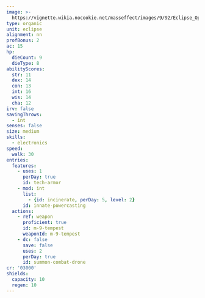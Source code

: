 ```yaml
---
image: >-
  https://vignette.wikia.nocookie.net/masseffect/images/9/92/Eclipse_Operative.png/revision/latest?cb=20100704072730
type: organic
unit: eclipse
alignment: nn
profBonus: 2
ac: 15
hp:
  dieCount: 9
  dieType: 8
abilityScores:
  str: 11
  dex: 14
  con: 13
  int: 16
  wis: 14
  cha: 12
irv: false
savingThrows:
  - int
senses: false
size: medium
skills:
  - electronics
speed:
  walk: 30
entries:
  features:
    - uses: 1
      perDay: true
      id: tech-armor
    - mod: int
      list:
        - {id: incinerate, perDay: 5, level: 2}
      id: innate-powercasting
  actions:
    - ref: weapon
      proficient: true
      id: m-9-tempest
      weaponId: m-9-tempest
    - dc: false
      save: false
      uses: 2
      perDay: true
      id: summon-combat-drone
cr: '03000'
shields:
  capacity: 10
  regen: 10
---
```

